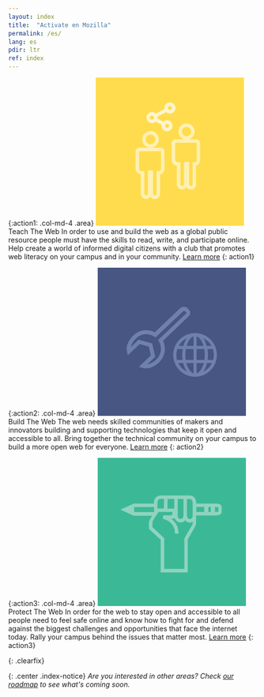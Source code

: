 ```yaml
---
layout: index
title:  "Activate en Mozilla"
permalink: /es/
lang: es
pdir: ltr
ref: index
---
```


{:action1: .col-md-4 .area}
<img src="/assets/img/icon-teach.svg" alt="teach" class="img-circle home-img">
<span class="area-title">Teach The Web</span>
<span class="area-text">In order to use and build the web as a global public resource people must have the skills to read, write, and participate online. Help create a world of informed digital citizens with a club that promotes web literacy on your campus and in your community.</span>
<a class="btn btn-default" href="/es/activities/#teach-the-web" role="button">Learn more</a>
{: action1}

{:action2: .col-md-4 .area}
<img src="/assets/img/icon-build.svg" alt="teach" class="img-circle home-img">
<span class="area-title">Build The Web</span>
<span class="area-text">The web needs skilled communities of makers and innovators building and supporting technologies that keep it open and accessible to all. Bring together the technical community on your campus to build a more open web for everyone.</span>
<a class="btn btn-default" href="/es/activities/#build-the-web" role="button">Learn more</a>
{: action2}

{:action3: .col-md-4 .area}
<img src="/assets/img/icon-protect.svg" alt="teach" class="img-circle home-img">
<span class="area-title">Protect The Web</span>
<span class="area-text">In order for the web to stay open and accessible to all people need to feel safe online and know how to fight for and defend against the biggest challenges and opportunities that face the internet today. Rally your campus behind the issues that matter most.</span>
<a class="btn btn-default" href="/es/activities/#protect-the-web" role="button">Learn more</a>
{: action3}

{: .clearfix}
&nbsp;

{: .center .index-notice}
_Are you interested in other areas? Check [our roadmap](/es/roadmap/) to see what's coming soon._
